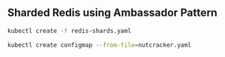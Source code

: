 ## Sharded Redis using Ambassador Pattern

```bash
kubectl create -f redis-shards.yaml

kubectl create configmap --from-file=nutcracker.yaml
```

